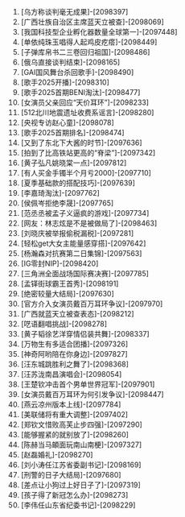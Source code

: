 
1. [乌方称谈判毫无成果]-[2098397]
1. [广西壮族自治区主席蓝天立被查]-[2098069]
1. [我国科技型企业孵化器数量全球第一]-[2097448]
1. [单依纯珠玉唱得人起鸡皮疙瘩]-[2098449]
1. [子弹库帛书二三卷回归祖国]-[2098486]
1. [俄乌直接谈判结束]-[2098165]
1. [GAI国风舞台杀回歌手]-[2098490]
1. [歌手2025开播]-[2098310]
1. [歌手2025首期BENI淘汰]-[2098477]
1. [女演员父亲回应“天价耳环”]-[2098233]
1. [512北川地震遗址收费系谣言]-[2098280]
1. [央视专访赵心童]-[2098078]
1. [歌手2025首期排名]-[2098474]
1. [又到了东北下大酱的时节]-[2097636]
1. [拍到了比高铁站更高的“脊梁”]-[2097342]
1. [黄子弘凡姚晓棠一点]-[2097812]
1. [有人买金手镯半个月亏2000]-[2097710]
1. [夏季基础款的搭配技巧]-[2097639]
1. [李嘉琦淘汰]-[2097762]
1. [侯佩岑拒绝李晟]-[2097765]
1. [范丞丞被孟子义逼疯的游戏]-[2097734]
1. [网友：林志炫是不是被做局了]-[2098463]
1. [刘晓庆被举报偷税漏税]-[2097281]
1. [轻松get大女主能量感穿搭]-[2097642]
1. [杨瀚森对抗赛第二日集锦]-[2097563]
1. [IG零封NIP]-[2098420]
1. [三角洲全面战场国际赛决赛]-[2097785]
1. [孟铎街球霸王首秀]-[2098191]
1. [绝密较量大结局]-[2097630]
1. [官方介入女演员戴百万耳环争议]-[2097970]
1. [广西就蓝天立被查表态]-[2098212]
1. [呓语翻唱挑战]-[2098278]
1. [黄子韬徐艺洋穿情侣装共舞]-[2098337]
1. [万物生有多适合团播]-[2097326]
1. [神奇阿哟陪在你身边]-[2097827]
1. [汪东城跳胜利之舞了]-[2098368]
1. [汪苏泷南昌演唱会]-[2098054]
1. [王楚钦冲击首个男单世界冠军]-[2097901]
1. [女演员戴百万耳环为何引发争议]-[2098447]
1. [燕云凉州版本上线]-[2097784]
1. [美联储将有重大调整]-[2097402]
1. [郑钦文惜败高芙止步四强]-[2097290]
1. [能够握紧的就别放了]-[2098260]
1. [陈赫当马頔面玩南山南梗]-[2097327]
1. [赵磊婚礼]-[2098270]
1. [刘小涛任江苏省委副书记]-[2098169]
1. [刑警的日子大结局]-[2097680]
1. [差点让小狗过上好日子了]-[2097319]
1. [孩子得了新冠怎么办]-[2098273]
1. [李伟任山东省纪委书记]-[2098229]